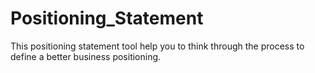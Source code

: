 # Positioning_Statement
This positioning statement tool help you to think through the process to define a better business positioning.
